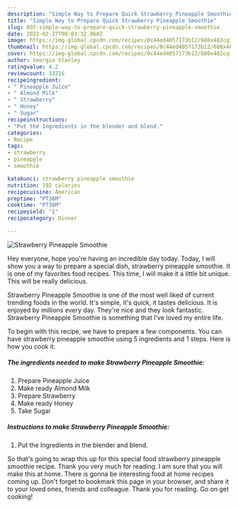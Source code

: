 ```yaml
---
description: "Simple Way to Prepare Quick Strawberry Pineapple Smoothie"
title: "Simple Way to Prepare Quick Strawberry Pineapple Smoothie"
slug: 897-simple-way-to-prepare-quick-strawberry-pineapple-smoothie
date: 2022-02-27T08:03:32.068Z
image: https://img-global.cpcdn.com/recipes/0c44ed4057173b12/680x482cq70/strawberry-pineapple-smoothie-recipe-main-photo.jpg
thumbnail: https://img-global.cpcdn.com/recipes/0c44ed4057173b12/680x482cq70/strawberry-pineapple-smoothie-recipe-main-photo.jpg
cover: https://img-global.cpcdn.com/recipes/0c44ed4057173b12/680x482cq70/strawberry-pineapple-smoothie-recipe-main-photo.jpg
author: Georgia Stanley
ratingvalue: 4.2
reviewcount: 33216
recipeingredient:
- " Pineapple Juice"
- " Almond Milk"
- " Strawberry"
- " Honey"
- " Sugar"
recipeinstructions:
- "Put the Ingredients in the blender and blend."
categories:
- Recipe
tags:
- strawberry
- pineapple
- smoothie

katakunci: strawberry pineapple smoothie 
nutrition: 192 calories
recipecuisine: American
preptime: "PT36M"
cooktime: "PT36M"
recipeyield: "1"
recipecategory: Dinner

---
```



![Strawberry Pineapple Smoothie](https://img-global.cpcdn.com/recipes/0c44ed4057173b12/680x482cq70/strawberry-pineapple-smoothie-recipe-main-photo.jpg)

Hey everyone, hope you're having an incredible day today. Today, I will show you a way to prepare a special dish, strawberry pineapple smoothie. It is one of my favorites food recipes. This time, I will make it a little bit unique. This will be really delicious.

Strawberry Pineapple Smoothie is one of the most well liked of current trending foods in the world. It's simple, it's quick, it tastes delicious. It is enjoyed by millions every day. They're nice and they look fantastic. Strawberry Pineapple Smoothie is something that I've loved my entire life.




To begin with this recipe, we have to prepare a few components. You can have strawberry pineapple smoothie using 5 ingredients and 1 steps. Here is how you cook it.

<!--inarticleads1-->

##### The ingredients needed to make Strawberry Pineapple Smoothie:

1. Prepare  Pineapple Juice
1. Make ready  Almond Milk
1. Prepare  Strawberry
1. Make ready  Honey
1. Take  Sugar




<!--inarticleads2-->

##### Instructions to make Strawberry Pineapple Smoothie:

1. Put the Ingredients in the blender and blend.




So that's going to wrap this up for this special food strawberry pineapple smoothie recipe. Thank you very much for reading. I am sure that you will make this at home. There is gonna be interesting food at home recipes coming up. Don't forget to bookmark this page in your browser, and share it to your loved ones, friends and colleague. Thank you for reading. Go on get cooking!
